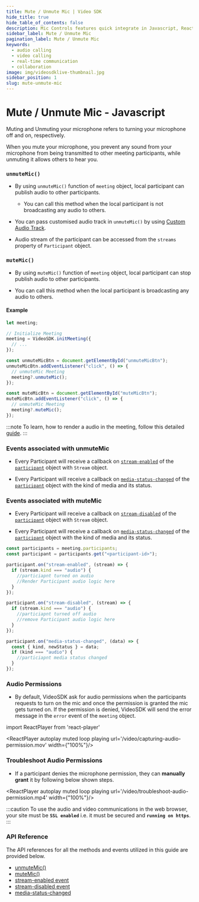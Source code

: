 ```yaml
---
title: Mute / Unmute Mic | Video SDK
hide_title: true
hide_table_of_contents: false
description: Mic Controls features quick integrate in Javascript, React JS, Android, IOS, React Native, Flutter with Video SDK to add live video & audio conferencing to your applications.
sidebar_label: Mute / Unmute Mic
pagination_label: Mute / Unmute Mic
keywords:
  - audio calling
  - video calling
  - real-time communication
  - collaboration
image: img/videosdklive-thumbnail.jpg
sidebar_position: 1
slug: mute-unmute-mic
---
```


# Mute / Unmute Mic - Javascript

Muting and Unmuting your microphone refers to turning your microphone off and on, respectively.

When you mute your microphone, you prevent any sound from your microphone from being transmitted to other meeting participants, while unmuting it allows others to hear you.

### `unmuteMic()`

- By using `unmuteMic()` function of `meeting` object, local participant can publish audio to other participants.

  - You can call this method when the local participant is not broadcasting any audio to others.

- You can pass customised audio track in `unmuteMic()` by using [Custom Audio Track](/javascript/guide/video-and-audio-calling-api-sdk/render-media/optimize-audio-track).

- Audio stream of the participant can be accessed from the `streams` property of `Participant` object.

### `muteMic()`

- By using `muteMic()` function of `meeting` object, local participant can stop publish audio to other participants.

- You can call this method when the local participant is broadcasting any audio to others.

#### Example

```js
let meeting;

// Initialize Meeting
meeting = VideoSDK.initMeeting({
  // ...
});

const unmuteMicBtn = document.getElementById("unmuteMicBtn");
unmuteMicBtn.addEventListener("click", () => {
  // unmuteMic Meeting
  meeting?.unmuteMic();
});

const muteMicBtn = document.getElementById("muteMicBtn");
muteMicBtn.addEventListener("click", () => {
  // unmuteMic Meeting
  meeting?.muteMic();
});
```

:::note
To learn, how to render a audio in the meeting, follow this detailed [guide](/javascript/guide/video-and-audio-calling-api-sdk/render-media/display-audio-video#3-rendering-audio).
:::

### Events associated with unmuteMic

- Every Participant will receive a callback on [`stream-enabled`](/javascript/api/sdk-reference/participant-class/events#stream-enabled) of the [`participant`](/javascript/api/sdk-reference/participant-class/introduction) object with `Stream` object.

- Every Participant will receive a callback on [`media-status-changed`](/javascript/api/sdk-reference/participant-class/events#media-status-changed) of the [`participant`](/javascript/api/sdk-reference/participant-class/introduction) object with the kind of media and its status.

### Events associated with muteMic

- Every Participant will receive a callback on [`stream-disabled`](/react/api/sdk-reference/use-participant/events#onstreamdisabled) of the [`participant`](/javascript/api/sdk-reference/participant-class/introduction) object with `Stream` object.

- Every Participant will receive a callback on [`media-status-changed`](/javascript/api/sdk-reference/participant-class/events#media-status-changed) of the [`participant`](/javascript/api/sdk-reference/participant-class/introduction) object with the kind of media and its status.

```js
const participants = meeting.participants;
const participant = participants.get("<participant-id>");

participant.on("stream-enabled", (stream) => {
  if (stream.kind === "audio") {
    //particiapnt turned on audio
    //Render Participant audio logic here
  }
});

participant.on("stream-disabled", (stream) => {
  if (stream.kind === "audio") {
    //particiapnt turned off audio
    //remove Participant audio logic here
  }
});

participant.on("media-status-changed", (data) => {
  const { kind, newStatus } = data;
  if (kind === "audio") {
    //particiapnt media status changed
  }
});
```

### Audio Permissions

- By default, VideoSDK ask for audio permissions when the participants requests to turn on the mic and once the permission is granted the mic gets turned on. If the permission is denied, VideoSDK will send the error message in the `error` event of the `meeting` object.

import ReactPlayer from 'react-player'

<div style={{textAlign: 'center'}}>

<ReactPlayer autoplay muted loop playing url='/video/capturing-audio-permission.mov' width={"100%"}/>

</div>

### Troubleshoot Audio Permissions

- If a participant denies the microphone permission, they can **manually grant** it by following below shown steps.

<div style={{textAlign: 'center'}}>

<ReactPlayer autoplay muted loop playing url='/video/troubleshoot-audio-permission.mp4' width={"100%"}/>

</div>

:::caution
To use the audio and video communications in the web browser, your site must be **`SSL enabled`** i.e. it must be secured and **`running on https`**.
:::

### API Reference

The API references for all the methods and events utilized in this guide are provided below.

- [unmuteMic()](/javascript/api/sdk-reference/meeting-class/methods#unmutemic)
- [muteMic()](/javascript/api/sdk-reference/meeting-class/methods#mutemic)
- [stream-enabled event](/javascript/api/sdk-reference/participant-class/events#stream-enabled)
- [stream-disabled event](/javascript/api/sdk-reference/participant-class/events#stream-disabled)
- [media-status-changed](/javascript/api/sdk-reference/participant-class/events#media-status-changed)
